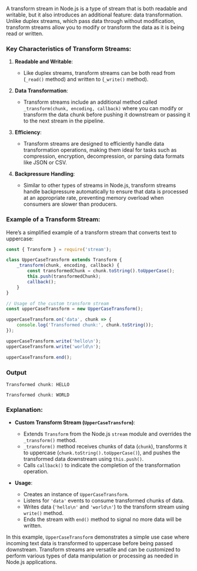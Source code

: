 A transform stream in Node.js is a type of stream that is both readable and writable, but it also introduces an additional feature: data transformation. Unlike duplex streams, which pass data through without modification, transform streams allow you to modify or transform the data as it is being read or written.

### Key Characteristics of Transform Streams:

1. **Readable and Writable**:
   - Like duplex streams, transform streams can be both read from (`_read()` method) and written to (`_write()` method).

2. **Data Transformation**:
   - Transform streams include an additional method called `_transform(chunk, encoding, callback)` where you can modify or transform the data chunk before pushing it downstream or passing it to the next stream in the pipeline.

3. **Efficiency**:
   - Transform streams are designed to efficiently handle data transformation operations, making them ideal for tasks such as compression, encryption, decompression, or parsing data formats like JSON or CSV.

4. **Backpressure Handling**:
   - Similar to other types of streams in Node.js, transform streams handle backpressure automatically to ensure that data is processed at an appropriate rate, preventing memory overload when consumers are slower than producers.

### Example of a Transform Stream:

Here’s a simplified example of a transform stream that converts text to uppercase:

```javascript
const { Transform } = require('stream');

class UpperCaseTransform extends Transform {
    _transform(chunk, encoding, callback) {
        const transformedChunk = chunk.toString().toUpperCase();
        this.push(transformedChunk);
        callback();
    }
}

// Usage of the custom transform stream
const upperCaseTransform = new UpperCaseTransform();

upperCaseTransform.on('data', chunk => {
    console.log('Transformed chunk:', chunk.toString());
});

upperCaseTransform.write('hello\n');
upperCaseTransform.write('world\n');

upperCaseTransform.end();
```

### Output

```shell
Transformed chunk: HELLO

Transformed chunk: WORLD
```

### Explanation:

- **Custom Transform Stream (`UpperCaseTransform`)**:
  - Extends `Transform` from the Node.js `stream` module and overrides the `_transform()` method.
  - `_transform()` method receives chunks of data (`chunk`), transforms it to uppercase (`chunk.toString().toUpperCase()`), and pushes the transformed data downstream using `this.push()`.
  - Calls `callback()` to indicate the completion of the transformation operation.

- **Usage**:
  - Creates an instance of `UpperCaseTransform`.
  - Listens for `'data'` events to consume transformed chunks of data.
  - Writes data (`'hello\n'` and `'world\n'`) to the transform stream using `write()` method.
  - Ends the stream with `end()` method to signal no more data will be written.

In this example, `UpperCaseTransform` demonstrates a simple use case where incoming text data is transformed to uppercase before being passed downstream. Transform streams are versatile and can be customized to perform various types of data manipulation or processing as needed in Node.js applications.
